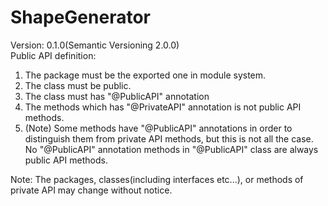 # ShapeGenerator
Version: 0.1.0(Semantic Versioning 2.0.0)</br>
Public API definition:
  1. The package must be the exported one in module system.
  2. The class must be public.
  3. The class must has "@PublicAPI" annotation
  4. The methods which has "@PrivateAPI" annotation is not public API methods.
  5. (Note) Some methods have "@PublicAPI" annotations in order to distinguish them from private API 	methods, but this is not all the case. No "@PublicAPI" annotation methods in "@PublicAPI" class are 	always public API methods.
  
Note: The packages, classes(including interfaces etc...), or methods of private API may change without notice.